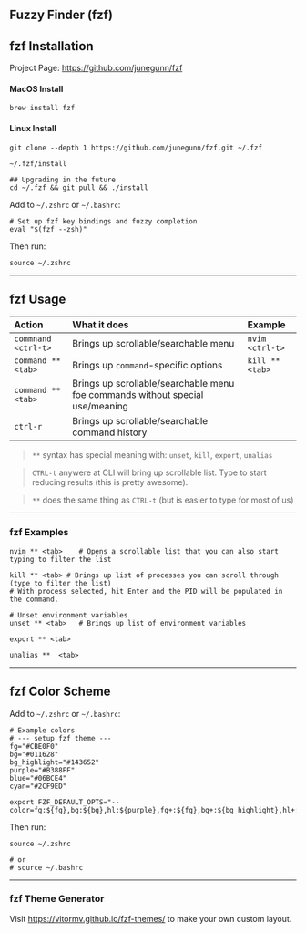## Fuzzy Finder (fzf)

## fzf Installation

Project Page: https://github.com/junegunn/fzf

#### MacOS Install

```shell
brew install fzf
```

#### Linux Install

```shell
git clone --depth 1 https://github.com/junegunn/fzf.git ~/.fzf

~/.fzf/install

## Upgrading in the future
cd ~/.fzf && git pull && ./install
```

Add to `~/.zshrc` or `~/.bashrc`:

```shell
# Set up fzf key bindings and fuzzy completion
eval "$(fzf --zsh)"
```

Then run:

```shell
source ~/.zshrc
```

***

## fzf Usage

| Action | What it does | Example
|:--|:--|:--|
| `commnand <ctrl-t>` | Brings up scrollable/searchable menu | `nvim <ctrl-t>`
| `command ** <tab>` | Brings up `command`-specific options | `kill ** <tab>`
| `command ** <tab>` | Brings up scrollable/searchable menu foe commands without special use/meaning | 
| `ctrl-r` | Brings up scrollable/searchable command history

> `**` syntax has special meaning with: `unset`, `kill`, `export`, `unalias`

> `CTRL-t` anywere at CLI will bring up scrollable list.  Type to start reducing results (this is pretty awesome).

> `**` does the same thing as `CTRL-t` (but is easier to type for most of us)

***

### fzf Examples

```shell
nvim ** <tab>    # Opens a scrollable list that you can also start typing to filter the list

kill ** <tab> # Brings up list of processes you can scroll through (type to filter the list)
# With process selected, hit Enter and the PID will be populated in the command.

# Unset environment variables
unset ** <tab>   # Brings up list of environment variables

export ** <tab>

unalias **  <tab>
```

***

## fzf Color Scheme

Add to `~/.zshrc` or `~/.bashrc`:

```
# Example colors
# --- setup fzf theme ---
fg="#CBE0F0"
bg="#011628"
bg_highlight="#143652"
purple="#B388FF"
blue="#06BCE4"
cyan="#2CF9ED"

export FZF_DEFAULT_OPTS="--color=fg:${fg},bg:${bg},hl:${purple},fg+:${fg},bg+:${bg_highlight},hl+:${purple},info:${blue},prompt:${cyan},pointer:${cyan},marker:${cyan},spinner:${cyan},header:${cyan}"
```

Then run:

```shell
source ~/.zshrc

# or 
# source ~/.bashrc
```

***

### fzf Theme Generator

Visit https://vitormv.github.io/fzf-themes/ to make your own custom layout.
